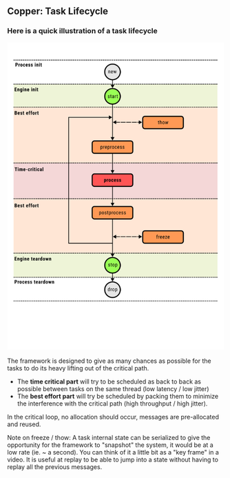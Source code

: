 ## Copper: Task Lifecycle

### Here is a quick illustration of a task lifecycle

<img src="https://raw.githubusercontent.com/copper-project/copper-rs/master/doc/lifecycle.svg" alt="Copper Task Lifecycle">

The framework is designed to give as many chances as possible for the tasks to do its heavy lifting out of the critical path.

* The **time critical part** will try to be scheduled as back to back as possible between tasks on the same thread (low latency / low jitter)
* The **best effort part** will try be scheduled by packing them to minimize the interference with the critical path (high throughput / high jitter).

In the critical loop, no allocation should occur, messages are pre-allocated and reused.

Note on freeze / thow: A task internal state can be serialized to give the opportunity for the framework to "snapshot" the system, it would be at a low rate (ie. ~ a second). 
You can think of it a little bit as a "key frame" in a video. It is useful at replay to be able to jump into a state without having to replay all the previous messages.